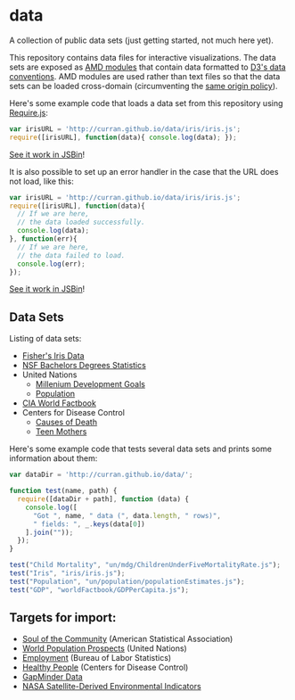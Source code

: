 data
====

A collection of public data sets (just getting started, not much here yet).

This repository contains data files for interactive visualizations. The data sets are exposed as [AMD modules](http://requirejs.org/docs/whyamd.html) that contain data formatted to [D3's data conventions](https://github.com/mbostock/d3/wiki/CSV). AMD modules are used rather than text files so that the data sets can be loaded cross-domain (circumventing the [same origin policy](http://en.wikipedia.org/wiki/Same-origin_policy)).

Here's some example code that loads a data set from this repository using [Require.js](http://requirejs.org/):

```javascript
var irisURL = 'http://curran.github.io/data/iris/iris.js';
require([irisURL], function(data){ console.log(data); });
```
[See it work in JSBin](http://jsbin.com/ayanoy/2/edit)!

It is also possible to set up an error handler in the case that the URL does not load, like this:

```javascript
var irisURL = 'http://curran.github.io/data/iris/iris.js';
require([irisURL], function(data){
  // If we are here,
  // the data loaded successfully.
  console.log(data);
}, function(err){
  // If we are here,
  // the data failed to load.
  console.log(err);
});
```
[See it work in JSBin](http://jsbin.com/ayanoy/8/edit)!

## Data Sets

Listing of data sets:
 * [Fisher's Iris Data](iris)
 * [NSF Bachelors Degrees Statistics](nsf/bachelorsDegrees)
 * United Nations
   * [Millenium Development Goals](un/mdg)
   * [Population](un/population)
 * [CIA World Factbook](worldFactbook)
 * Centers for Disease Control
   * [Causes of Death](cdc/mortality)
   * [Teen Mothers](cdc/vitalStats)

Here's some example code that tests several data sets and prints some information about them:

```javascript
var dataDir = 'http://curran.github.io/data/';

function test(name, path) {
  require([dataDir + path], function (data) {
    console.log([
      "Got ", name, " data (", data.length, " rows)",
      " fields: ", _.keys(data[0])
    ].join(""));
  });
}

test("Child Mortality", "un/mdg/ChildrenUnderFiveMortalityRate.js");
test("Iris", "iris/iris.js");
test("Population", "un/population/populationEstimates.js");
test("GDP", "worldFactbook/GDPPerCapita.js");
```

## Targets for import:

 * [Soul of the Community](http://streaming.stat.iastate.edu/dataexpo/2013/) (American Statistical Association)
 * [World Population Prospects](http://esa.un.org/wpp/Excel-Data/population.htm) (United Nations)
 * [Employment](http://www.bls.gov/data/) (Bureau of Labor Statistics)
 * [Healthy People](http://visualizing.org/datasets/healthy-people-2010) (Centers for Disease Control)
 * [GapMinder Data](http://www.gapminder.org/data/)
 * [NASA Satellite-Derived Environmental Indicators](http://sedac.ciesin.columbia.edu/data/collection/sdei)
